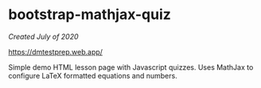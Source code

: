 # bootstrap-mathjax-quiz

*Created July of 2020*

https://dmtestprep.web.app/

Simple demo HTML lesson page with Javascript quizzes. Uses MathJax to configure LaTeX formatted equations and numbers.
